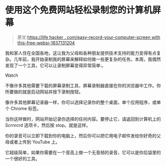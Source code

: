 # 使用这个免费网站轻松录制您的计算机屏幕

> 原文:[https://life hacker . com/easy-record-your-computer-screen with this-free-websi-1837131204](https://lifehacker.com/easily-record-your-computer-screen-with-this-free-websi-1837131204)

我和家人住在全国各地，这让我为父母和各种朋友提供技术支持的能力变得有点复杂。几年前，我开始录制我的屏幕来解释如何做一些更复杂的任务。本周，我偶然发现了一个工具，它可以让录制屏幕变得异常简单:。

Watch

不像许多其他需要下载的屏幕录制工具，屏幕录制器直接在你的浏览器中工作。你所要做的就是启动网站并按下录制按钮。

像许多其他屏幕记录器一样，你可以选择记录你的整个桌面，单个应用程序，或单个 Chrome 标签。

当你这样做时，网站开始记录你选择的任何内容。要停止它，请返回到计算机上的 Scrnrcrd 选项卡，然后按 stop。就是这样。

你的录音可以立即下载到你的电脑上，然后你可以把它用电子邮件发给你好奇的父母或者上传到 YouTube 上。

它超级简单，如果你需要在一个音高上做一个无音频的录音，它可以是你后袋里的一个很好的工具。